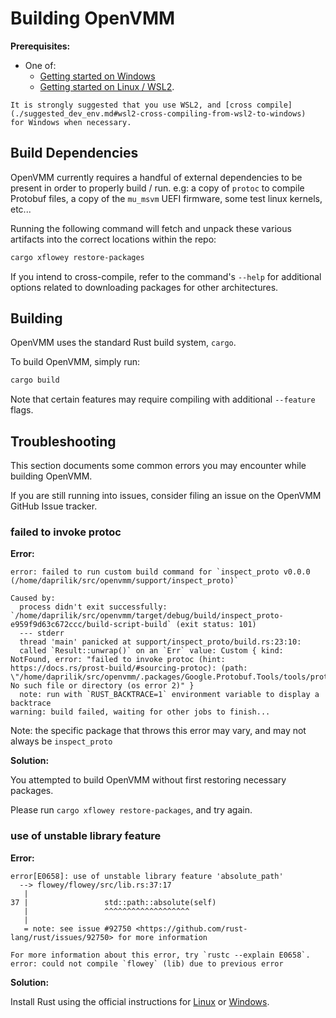 # Building OpenVMM

**Prerequisites:**

- One of:
  - [Getting started on Windows](./windows.md)
  - [Getting started on Linux / WSL2](./linux.md).

```admonish tip
It is strongly suggested that you use WSL2, and [cross compile](./suggested_dev_env.md#wsl2-cross-compiling-from-wsl2-to-windows)
for Windows when necessary.
```

## Build Dependencies

OpenVMM currently requires a handful of external dependencies to be present in
order to properly build / run. e.g: a copy of `protoc` to compile Protobuf
files, a copy of the `mu_msvm` UEFI firmware, some test linux kernels, etc...

Running the following command will fetch and unpack these various artifacts into
the correct locations within the repo:

```sh
cargo xflowey restore-packages
```

If you intend to cross-compile, refer to the command's `--help` for additional
options related to downloading packages for other architectures.

## Building

OpenVMM uses the standard Rust build system, `cargo`.

To build OpenVMM, simply run:

```sh
cargo build
```

Note that certain features may require compiling with additional `--feature`
flags.

## Troubleshooting

This section documents some common errors you may encounter while building
OpenVMM.

If you are still running into issues, consider filing an issue on the OpenVMM
GitHub Issue tracker.

### failed to invoke protoc

**Error:**

```
error: failed to run custom build command for `inspect_proto v0.0.0 (/home/daprilik/src/openvmm/support/inspect_proto)`

Caused by:
  process didn't exit successfully: `/home/daprilik/src/openvmm/target/debug/build/inspect_proto-e959f9d63c672ccc/build-script-build` (exit status: 101)
  --- stderr
  thread 'main' panicked at support/inspect_proto/build.rs:23:10:
  called `Result::unwrap()` on an `Err` value: Custom { kind: NotFound, error: "failed to invoke protoc (hint: https://docs.rs/prost-build/#sourcing-protoc): (path: \"/home/daprilik/src/openvmm/.packages/Google.Protobuf.Tools/tools/protoc\"): No such file or directory (os error 2)" }
  note: run with `RUST_BACKTRACE=1` environment variable to display a backtrace
warning: build failed, waiting for other jobs to finish...
```

Note: the specific package that throws this error may vary, and may not always be `inspect_proto`

**Solution:**

You attempted to build OpenVMM without first restoring necessary packages.

Please run `cargo xflowey restore-packages`, and try again.

### use of unstable library feature

**Error:**

```
error[E0658]: use of unstable library feature 'absolute_path'
  --> flowey/flowey/src/lib.rs:37:17
   |
37 |                 std::path::absolute(self)
   |                 ^^^^^^^^^^^^^^^^^^^
   |
   = note: see issue #92750 <https://github.com/rust-lang/rust/issues/92750> for more information

For more information about this error, try `rustc --explain E0658`.
error: could not compile `flowey` (lib) due to previous error
```

**Solution:**

Install Rust using the official instructions for [Linux](https://openvmm.dev/guide/dev_guide/getting_started/linux.html#installing-rust) or [Windows](https://openvmm.dev/guide/dev_guide/getting_started/windows.html#installing-rust).

